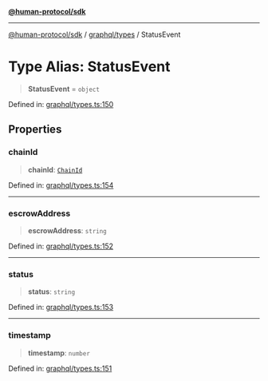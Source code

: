 [**@human-protocol/sdk**](../../../README.md)

***

[@human-protocol/sdk](../../../modules.md) / [graphql/types](../README.md) / StatusEvent

# Type Alias: StatusEvent

> **StatusEvent** = `object`

Defined in: [graphql/types.ts:150](https://github.com/humanprotocol/human-protocol/blob/d67d122403122f60659ce3c7e533ed3853fb3730/packages/sdk/typescript/human-protocol-sdk/src/graphql/types.ts#L150)

## Properties

### chainId

> **chainId**: [`ChainId`](../../../enums/enumerations/ChainId.md)

Defined in: [graphql/types.ts:154](https://github.com/humanprotocol/human-protocol/blob/d67d122403122f60659ce3c7e533ed3853fb3730/packages/sdk/typescript/human-protocol-sdk/src/graphql/types.ts#L154)

***

### escrowAddress

> **escrowAddress**: `string`

Defined in: [graphql/types.ts:152](https://github.com/humanprotocol/human-protocol/blob/d67d122403122f60659ce3c7e533ed3853fb3730/packages/sdk/typescript/human-protocol-sdk/src/graphql/types.ts#L152)

***

### status

> **status**: `string`

Defined in: [graphql/types.ts:153](https://github.com/humanprotocol/human-protocol/blob/d67d122403122f60659ce3c7e533ed3853fb3730/packages/sdk/typescript/human-protocol-sdk/src/graphql/types.ts#L153)

***

### timestamp

> **timestamp**: `number`

Defined in: [graphql/types.ts:151](https://github.com/humanprotocol/human-protocol/blob/d67d122403122f60659ce3c7e533ed3853fb3730/packages/sdk/typescript/human-protocol-sdk/src/graphql/types.ts#L151)
